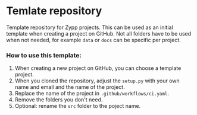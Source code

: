 # Temlate repository
Template repository for Zypp projects. This can be used as an initial template when creating a project on GitHub. 
Not all folders have to be used when not needed, for example `data` or `docs` can be specific per project.

### How to use this template:
 1. When creating a new project on GitHub, you can choose a template project.
 2. When you cloned the repository, adjust the `setup.py` with your own name and email and the name of the project.
 3. Replace the name of the project in `.github/workflows/ci.yaml`.   
 4. Remove the folders you don't need.
 5. Optional: rename the `src` folder to the poject name.